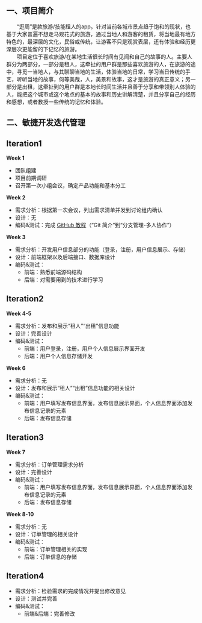 
## 一、项目简介
　　“逛周”是款旅游/技能租人的app。针对当前各城市景点趋于饱和的现状，也基于大家普遍不想走马观花式的旅游，通过当地人和游客的租赁，将当地最有地方特色的，最深层的文化，民俗或传统，让游客不只是观赏表层，还有体验和经历更深层次更能留的下记忆的旅游。</br>
　　项目定位于喜欢旅游/在某地生活很长时间有见闻和自己的故事的人。主要人群分为两部分，一部分是租人，这牵扯的用户群是那些喜欢旅游的人，在旅游的途中，寻觅一当地人，与其聊聊当地的生活，体验当地的日常，学习当日传统的手艺，听听当地的故事，何等美哉，人，美景和故事，这才是旅游的真正意义；另一部分是出租，这牵扯到的用户群是本地长时间生活并且善于分享和带领别人体验的人，能把这个城市或这个地点的基本的故事和历史讲解清楚，并且分享自己的经历和感想，或者教授一些传统的记忆和体验。
## 二、敏捷开发迭代管理
## Iteration1
**Week 1**
* 团队组建
* 项目前期调研
* 召开第一次小组会议，确定产品功能和基本分工

**Week 2**
* 需求分析：根据第一次会议，列出需求清单并发到讨论组内确认
* 设计：无
* 编码&测试：完成 [GitHub 教程](https://www.liaoxuefeng.com/wiki/0013739516305929606dd18361248578c67b8067c8c017b000)（“Git 简介”到“分支管理-多人协作”）

**Week 3**
* 需求分析：开发用户信息部分的功能（登录，注册，用户信息展示、存储）
* 设计：前端框架以及后端接口、数据库设计
* 编码&测试：
	* 前端：熟悉前端源码结构
	* 后端：对需要用到的技术进行学习

## Iteration2
**Week 4-5**
* 需求分析：发布和展示“租人”“出租”信息功能
* 设计：完善设计
* 编码&测试：
	* 前端：用户登录，注册，用户个人信息展示界面开发
	* 后端：用户个人信息存储开发

**Week 6**
* 需求分析：无
* 设计：发布和展示“租人”“出租”信息功能的相关设计
* 编码&测试：
	* 前端：用户填写发布信息界面，发布信息展示界面，个人信息界面添加发布信息记录的元素
	* 后端：发布信息存储
	
## Iteration3
**Week 7**
* 需求分析：订单管理需求分析
* 设计：完善设计
* 编码&测试：
	* 前端：用户填写发布信息界面，发布信息展示界面，个人信息界面添加发布信息记录的元素
	* 后端：发布信息存储

**Week 8-10**
* 需求分析：无
* 设计：订单管理的相关设计
* 编码&测试：
	* 前端：订单管理相关的实现
	* 后端：订单信息的存储

## Iteration4
* 需求分析：检验需求的完成情况并提出修改意见
* 设计：测试并完善
* 编码&测试：
	* 前端&后端：完善修改

